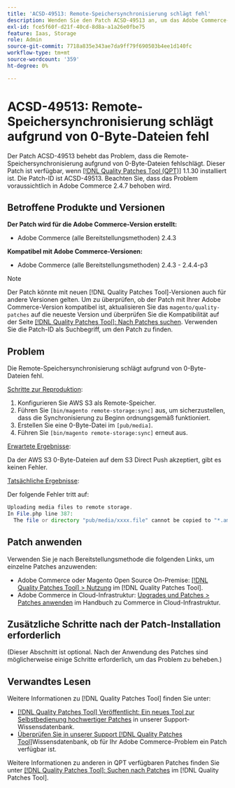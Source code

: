 ```yaml
---
title: 'ACSD-49513: Remote-Speichersynchronisierung schlägt fehl'
description: Wenden Sie den Patch ACSD-49513 an, um das Adobe Commerce-Problem zu beheben, bei dem die Remote-Speichersynchronisierung aufgrund von 0-Byte-Dateien fehlschlägt.
exl-id: fce5f60f-d21f-40cd-8d8a-a1a26e0fbe75
feature: Iaas, Storage
role: Admin
source-git-commit: 7718a835e343ae7da9ff79f690503b4ee1d140fc
workflow-type: tm+mt
source-wordcount: '359'
ht-degree: 0%

---
```


# ACSD-49513: Remote-Speichersynchronisierung schlägt aufgrund von 0-Byte-Dateien fehl

Der Patch ACSD-49513 behebt das Problem, dass die Remote-Speichersynchronisierung aufgrund von 0-Byte-Dateien fehlschlägt. Dieser Patch ist verfügbar, wenn [[!DNL Quality Patches Tool (QPT)]](/help/announcements/adobe-commerce-announcements/magento-quality-patches-released-new-tool-to-self-serve-quality-patches.md) 1.1.30 installiert ist. Die Patch-ID ist ACSD-49513. Beachten Sie, dass das Problem voraussichtlich in Adobe Commerce 2.4.7 behoben wird.

## Betroffene Produkte und Versionen

**Der Patch wird für die Adobe Commerce-Version erstellt:**

* Adobe Commerce (alle Bereitstellungsmethoden) 2.4.3

**Kompatibel mit Adobe Commerce-Versionen:**

* Adobe Commerce (alle Bereitstellungsmethoden) 2.4.3 - 2.4.4-p3

>[!NOTE]
>
>Der Patch könnte mit neuen [!DNL Quality Patches Tool]-Versionen auch für andere Versionen gelten. Um zu überprüfen, ob der Patch mit Ihrer Adobe Commerce-Version kompatibel ist, aktualisieren Sie das `magento/quality-patches` auf die neueste Version und überprüfen Sie die Kompatibilität auf der Seite [[!DNL Quality Patches Tool]: Nach Patches suchen](https://experienceleague.adobe.com/tools/commerce-quality-patches/index.html). Verwenden Sie die Patch-ID als Suchbegriff, um den Patch zu finden.

## Problem

Die Remote-Speichersynchronisierung schlägt aufgrund von 0-Byte-Dateien fehl.

<u>Schritte zur Reproduktion</u>:

1. Konfigurieren Sie AWS S3 als Remote-Speicher.
1. Führen Sie `[bin/magento remote-storage:sync]` aus, um sicherzustellen, dass die Synchronisierung zu Beginn ordnungsgemäß funktioniert.
1. Erstellen Sie eine 0-Byte-Datei im `[pub/media]`.
1. Führen Sie `[bin/magento remote-storage:sync]` erneut aus.

<u>Erwartete Ergebnisse</u>:

Da der AWS S3 0-Byte-Dateien auf dem S3 Direct Push akzeptiert, gibt es keinen Fehler.

<u>Tatsächliche Ergebnisse</u>:

Der folgende Fehler tritt auf:

```PHP
Uploading media files to remote storage.
In File.php line 387:
  The file or directory "pub/media/xxxx.file" cannot be copied to "*.amazonaws.com/media/xxxx.file"
```

## Patch anwenden

Verwenden Sie je nach Bereitstellungsmethode die folgenden Links, um einzelne Patches anzuwenden:

* Adobe Commerce oder Magento Open Source On-Premise: [[!DNL Quality Patches Tool] > Nutzung](https://experienceleague.adobe.com/docs/commerce-operations/tools/quality-patches-tool/usage.html) im [!DNL Quality Patches Tool].
* Adobe Commerce in Cloud-Infrastruktur: [Upgrades und Patches > Patches anwenden](https://experienceleague.adobe.com/docs/commerce-cloud-service/user-guide/develop/upgrade/apply-patches.html) im Handbuch zu Commerce in Cloud-Infrastruktur.

## Zusätzliche Schritte nach der Patch-Installation erforderlich

(Dieser Abschnitt ist optional. Nach der Anwendung des Patches sind möglicherweise einige Schritte erforderlich, um das Problem zu beheben.) 

## Verwandtes Lesen

Weitere Informationen zu [!DNL Quality Patches Tool] finden Sie unter:

* [[!DNL Quality Patches Tool] Veröffentlicht: Ein neues Tool zur Selbstbedienung hochwertiger Patches](/help/announcements/adobe-commerce-announcements/magento-quality-patches-released-new-tool-to-self-serve-quality-patches.md) in unserer Support-Wissensdatenbank.
* [Überprüfen Sie in unserer Support [!DNL Quality Patches Tool]](/help/support-tools/patches-available-in-qpt-tool/check-patch-for-magento-issue-with-magento-quality-patches.md)Wissensdatenbank, ob für Ihr Adobe Commerce-Problem ein Patch verfügbar ist.

Weitere Informationen zu anderen in QPT verfügbaren Patches finden Sie unter [[!DNL Quality Patches Tool]: Suchen nach Patches](https://experienceleague.adobe.com/tools/commerce-quality-patches/index.html) im [!DNL Quality Patches Tool].
